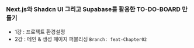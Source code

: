 ### Next.js와 Shadcn UI 그리고 Supabase를 활용한 TO-DO-BOARD 만들기

- 1강 : 프로젝트 환경설정
- 2강 : 메인 & 생성 페이지 퍼블리싱 `Branch: feat-Chapter02`
